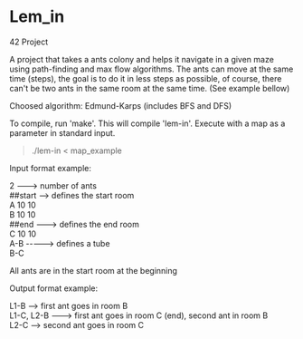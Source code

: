 # Lem_in
42 Project

A project that takes a ants colony and helps it navigate in a given maze using path-finding and max flow algorithms.
The ants can move at the same time (steps), the goal is to do it in less steps as possible, of course, there can't be two ants in the same room at the same time. (See example bellow)

Choosed algorithm: Edmund-Karps (includes BFS and DFS)

To compile, run 'make'. This will compile 'lem-in'. Execute with a map as a parameter in standard input.

> ./lem-in < map_example

Input format example:

2 ---> number of ants\
##start --> defines the start room\
A 10 10\
B 10 10\
##end ---> defines the end room\
C 10 10\
A-B -----> defines a tube\
B-C

All ants are in the start room at the beginning

Output format example:

L1-B --> first ant goes in room B\
L1-C, L2-B ---> first ant goes in room C (end), second ant in room B\
L2-C --> second ant goes in room C
